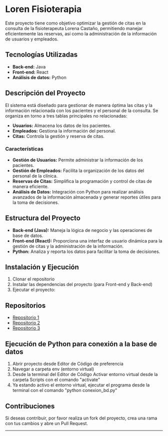 # Loren Fisioterapia

Este proyecto tiene como objetivo optimizar la gestión de citas en la consulta de la fisioterapeuta Lorena Castaño, permitiendo manejar eficientemente las reservas, así como la administración de la información de usuarios y empleados.

## Tecnologías Utilizadas

- **Back-end:** Java
- **Front-end:** React
- **Análisis de datos:** Python

## Descripción del Proyecto

El sistema está diseñado para gestionar de manera óptima las citas y la información relacionada con los pacientes y el personal de la consulta. Se organiza en torno a tres tablas principales no relacionadas:

- **Usuarios:** Almacena los datos de los pacientes.
- **Empleados:** Gestiona la información del personal.
- **Citas:** Controla la gestión y reserva de citas.

### Características

- **Gestión de Usuarios:** Permite administrar la información de los pacientes.
- **Gestión de Empleados:** Facilita la organización de los datos del personal de la clínica.
- **Reservas de Citas:** Simplifica la programación y control de citas de manera eficiente.
- **Análisis de Datos:** Integración con Python para realizar análisis avanzados de la información almacenada y generar reportes útiles para la toma de decisiones.

## Estructura del Proyecto

- **Back-end (Java):** Maneja la lógica de negocio y las operaciones de base de datos.
- **Front-end (React):** Proporciona una interfaz de usuario dinámica para la gestión de citas y la administración de la información.
- **Python:** Analiza y reporta los datos para facilitar la toma de decisiones.

## Instalación y Ejecución

1. Clonar el repositorio
2. Instalar las dependencias del proyecto (para Front-end y Back-end)
3. Ejecutar el proyecto:
## Repositorios
- [Repositorio 1](https://github.com/JessiGM)
- [Repositorio 2](https://github.com/JohnhattanMesaGarcia)
- [Repositorio 3](https://github.com/oluciams)

## Ejecución de Python para conexión a la base de datos

1. Abrir proyecto desde Editor de Código de preferencia
2. Navegar a carpeta env (entorno virtual)
3. Desde la terminal del Editor de Código Activar entorno virtual desde la carpeta Scripts con el comando "activate"
4. Ya estando activo el entorno virtual, ejecutar el programa desde la terminal con el comando "python conexion_bd.py"

## Contribuciones

Si deseas contribuir, por favor realiza un fork del proyecto, crea una rama con tus cambios y abre un Pull Request.

---
